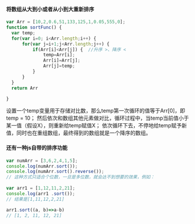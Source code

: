 #### 将数组从大到小或者从小到大重新排序

```js
var Arr = [10,2,0.6,51,133,125,1,0.05,555,0];
function sortFunc() {
  var temp;
  for(var i=0; i<Arr.length;i++) {
      for(var j=i+1;j<Arr.length;j++) {
          if(Arr[i]<Arr[j]) {  //升序 >、降序 <
              temp=Arr[i];
              Arr[i]=Arr[j];
              Arr[j]=temp;
          }
      }
  }
  return Arr

}
```

设置一个temp变量用于存储对比数，那么temp第一次循环的值等于Arr[0]，即temp = 10；
然后依次和数组其他元素做对比，循环过程中，当temp当前值小于某一值（假设X），则重新给temp赋值X；
依次循环下去，不停地给temp赋予新值，同时也在重组数组，最终得到的数组就是一个降序的数组。

#### 还有一种js自带的排序功能

```js
var numArr = [3,6,2,4,1,5];
console.log(numArr.sort());
console.log(numArr.sort().reverse());
// 这种方式只适合个位数，一旦是多位数，就会达不到想要的效果，例如：
 
var arr1 = [1,12,11,2,21];
console.log(arr1 .sort());
// 结果是[1,11,12,2,21]

arr1.sort((a, b)=>a-b)
// [1, 2, 11, 12, 21]
```